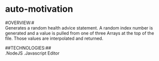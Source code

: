 # auto-motivation

#OVERVIEW:# <br>
Generates a random health advice statement.  A random index number is generated and a value is pulled from one of three Arrays at the top of the file.  Those values are interpolated and returned.

##TECHNOLOGIES:## <br>
.NodeJS
.Javascript Editor
